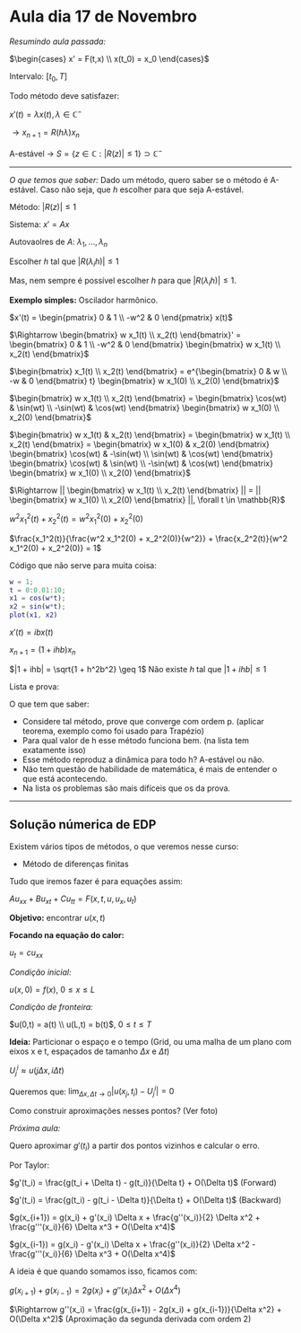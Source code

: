 # Aula dia 17 de Novembro

*Resumindo aula passada:*

$\begin{cases}
    x' = F(t,x) \\
    x(t_0) = x_0
\end{cases}$

Intervalo: $[t_0, T]$

Todo método deve satisfazer:

$x'(t) = \lambda x(t), \lambda \in \mathbb{C}^{-}$

$\rightarrow x_{n+1} = R(h\lambda)x_n$

A-estável $\rightarrow$ $S = \{z \in \mathbb{C} : |R(z)| \leq 1\} \supset \mathbb{C}^{-}$

---

*O que temos que saber:* Dado um método, quero saber se o método é A-estável. Caso não seja, que $h$ escolher para que seja A-estável.

Método: $|R(z)| \leq 1$

Sistema: $x' = Ax$

Autovaolres de $A$: $\lambda_1, \dots, \lambda_n$

Escolher $h$ tal que $|R(\lambda_i h)| \leq 1$

Mas, nem sempre é possível escolher $h$ para que $|R(\lambda_i h)| \leq 1$.

**Exemplo simples:** Oscilador harmônico.

$x'(t) = \begin{pmatrix}
    0 & 1 \\
    -w^2 & 0
\end{pmatrix} x(t)$

$\Rightarrow \begin{bmatrix}
    w x_1(t) \\
    x_2(t)
\end{bmatrix}' = \begin{bmatrix}
    0 & 1 \\
    -w^2 & 0
\end{bmatrix} \begin{bmatrix}
    w x_1(t) \\
    x_2(t)
\end{bmatrix}$

$\begin{bmatrix}
    x_1(t) \\
    x_2(t)
\end{bmatrix} = e^{\begin{bmatrix}
    0 & w \\
    -w & 0
\end{bmatrix} t} \begin{bmatrix}
    w x_1(0) \\
    x_2(0)
\end{bmatrix}$

$\begin{bmatrix}
    w x_1(t) \\
    x_2(t)
\end{bmatrix} = \begin{bmatrix}
    \cos(wt) & \sin(wt) \\
    -\sin(wt) & \cos(wt)
\end{bmatrix} \begin{bmatrix}
    w x_1(0) \\
    x_2(0)
\end{bmatrix}$

$\begin{bmatrix}
w x_1(t) & x_2(t) \end{bmatrix} = \begin{bmatrix}
    w x_1(t) \\
    x_2(t)
\end{bmatrix} = 
\begin{bmatrix}
    w x_1(0) & x_2(0)
\end{bmatrix} \begin{bmatrix}
    \cos(wt) & -\sin(wt) \\
    \sin(wt) & \cos(wt)
\end{bmatrix} \begin{bmatrix}
  \cos(wt) & \sin(wt) \\
    -\sin(wt) & \cos(wt)
\end{bmatrix} \begin{bmatrix}
    w x_1(0) \\
    x_2(0)
\end{bmatrix}$

$\Rightarrow || \begin{bmatrix}
    w x_1(t) \\
    x_2(t) \end{bmatrix} || = || \begin{bmatrix}
    w x_1(0) \\
    x_2(0)
\end{bmatrix} ||, \forall t \in \mathbb{R}$

$w^2 x_1^2(t) + x_2^2(t) = w^2 x_1^2(0) + x_2^2(0)$

$\frac{x_1^2(t)}{\frac{w^2 x_1^2(0) + x_2^2(0)}{w^2}} + \frac{x_2^2(t)}{w^2 x_1^2(0) + x_2^2(0)} = 1$

Código que não serve para muita coisa:

```MATLAB
w = 1;
t = 0:0.01:10;
x1 = cos(w*t);
x2 = sin(w*t);
plot(x1, x2)
```

$x'(t) = ibx(t)$

$x_{n+1} = (1 + ihb)x_n$

$|1 + ihb| = \sqrt{1 + h^2b^2} \geq 1$ Não existe $h$ tal que $|1 + ihb| \leq 1$

Lista e prova:

O que tem que saber:

- Considere tal método, prove que converge com ordem p. (aplicar teorema, exemplo como foi usado para Trapézio)
- Para qual valor de h esse método funciona bem. (na lista tem exatamente isso)
- Esse método reproduz a dinâmica para todo h? A-estável ou não.
- Não tem questão de habilidade de matemática, é mais de entender o que está acontecendo.
- Na lista os problemas são mais difíceis que os da prova.

---

## Solução númerica de EDP

Existem vários tipos de métodos, o que veremos nesse curso:
- Método de diferenças finitas


Tudo que iremos fazer é para equações assim:

$Au_{xx} + Bu_{xt} + Cu_{tt} = F(x,t, u, u_x, u_t)$

**Objetivo:** encontrar $u(x,t)$

**Focando na equação do calor:**

$u_t = c u_{xx}$

*Condição inicial:* 

$u(x,0) = f(x)$, $0 \leq x \leq L$

*Condição de fronteira:* 

$u(0,t) = a(t) \\
u(L,t) = b(t)$, $0 \leq t \leq T$

**Ideia:** Particionar o espaço e o tempo (Grid, ou uma malha de um plano com eixos x e t, espaçados de tamanho $\Delta x$ e $\Delta t$)

$U^i_j \approx u(j \Delta x, i \Delta t)$


Queremos que: $\lim_{\Delta x, \Delta t \rightarrow 0} | u(x_j, t_i) - U^i_j | = 0$

Como construir aproximações nesses pontos? (Ver foto)

*Próxima aula:* 

Quero aproximar $g'(t_i)$ a partir dos pontos vizinhos e calcular o erro.

Por Taylor: 

$g'(t_i) = \frac{g(t_i + \Delta t) - g(t_i)}{\Delta t} + O(\Delta t)$ (Forward)

$g'(t_i) = \frac{g(t_i) - g(t_i - \Delta t)}{\Delta t} + O(\Delta t)$ (Backward)

$g(x_{i+1}) = g(x_i) + g'(x_i) \Delta x + \frac{g''(x_i)}{2} \Delta x^2 + \frac{g'''(x_i)}{6} \Delta x^3 + O(\Delta x^4)$

$g(x_{i-1}) = g(x_i) - g'(x_i) \Delta x + \frac{g''(x_i)}{2} \Delta x^2 - \frac{g'''(x_i)}{6} \Delta x^3 + O(\Delta x^4)$

A ideia é que quando somamos isso, ficamos com:

$g(x_{i+1}) + g(x_{i-1}) = 2g(x_i) + g''(x_i) \Delta x^2 + O(\Delta x^4)$

$\Rightarrow g''(x_i) = \frac{g(x_{i+1}) - 2g(x_i) + g(x_{i-1})}{\Delta x^2} + O(\Delta x^2)$ (Aproximação da segunda derivada com ordem 2)




